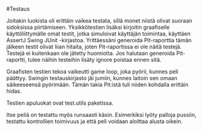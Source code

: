 #Testaus

Joitakin luokista oli erittäin vaikea testata, sillä monet niistä olivat suoraan sidoksissa piirtämiseen. Yksikkötestien lisäksi kirjoitin graafiselle käyttöliittymälle omat testit, jotka simuloivat käyttäjän toimintaa, käyttäen AssertJ Swing JUnit -kirjastoa. Yrittäessäni generoida Pit-raporttia tämän jälkeen testit olivat liian hitaita, joten Pit-raportissa ei ole näitä testejä. Testejä ei kuitenkaan ole jätetty huomiotta. Jos halutaan generoida Pit-raportti, tulee näihin testeihin lisäty ignore poistaa ennen sitä.

Graafisten testien tekoa vaikeutti game loop, joka pyörii, kunnes peli päättyy. Swingin testauskirjasto jäi jumiin,
kunnes laitoin sen omaan säikeeseensä pyörimään. Tämän takia Pit:istä tuli niiden kohdalla erittäin hidas.

Testien apuluokat ovat test.utils paketissa.

Itse peliä on testattu myös runsaasti käsin. Esimerkiksi lyöty palloja pussiin, testattu kontrollien toimivuus ja että peli voidaan
aloittaa alusta oikein.
